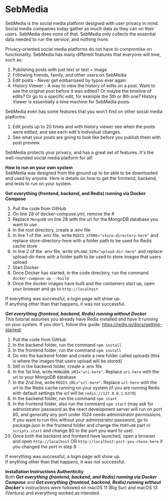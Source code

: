 # SebMedia<br>
SebMedia is the social media platform designed with user privacy in mind. Social media companies today gather as much data as they can on their users. SebMedia does none of that. SebMedia only collects the essential data needed to run the service, and nothing more.<br>

Privacy-oriented social media platforms do not have to compromise on functionality. SebMedia has many different features that everyone will love, such as:

 1. Publishing posts with just text or text + image
 2. Following friends, family, and other users on SebMedia
 3. Edit posts - Never get embarrased by typos ever again
 4. History Viewer - A way to view the history of edits on a post. Want to see the original post before it was edited? Or maybe the timeline of edits? Or go to a specific edit, for example the 5th or 8th one? History Viewer is essentially a time machine for SebMedia posts.

SebMedia even has some features that you won't find on other social media platforms:

 1. Edit posts up to 20 times and with history viewer see when the posts were edited, and see each edit's individual changes.
 2. See what your posts are going to look like before you publish them with post preview.

SebMedia protects your privacy, and has a great set of features. It's the well-rounded social media platform for all!

**How to run on your own system**<br>
SebMedia was designed from the ground up to be able to be downloaded and used by anyone. Here is details on how to get the frontend, backend, and tests to run on your system.

**Get everything (frontend, backend, and Redis) running via Docker Compose**<br>

 1. Pull the code from GitHub
 2. On line 28 of docker-compose.yml, remove the #
 3. Replace ``MongoDB`` on line 28 with the uri for the MongoDB database you want to use
 5. In the root directory, create a .env file
 6. In line 1 of the .env file, write ``REDIS_STORE="store-directory-here"`` and replace store-directory-here with a folder path to be used for Redis cache store
 7. In line 2 of the .env file, write ``UPLOAD_DIR="upload-dir-here"`` and replace upload-dir-here with a folder path to be used to store images that users upload
 8. Start Docker
 9. Once Docker has started, in the code directory, run the command ``docker-compose up --build``
 10. Once the docker images have built and the containers start up, open your browser and go to ``http://localhost``

If everything was successful, a login page will show up.<br>
If anything other than that happens, it was not successful.<br>

***Get everything (frontend, backend, Redis) running without Docker***<br>
This tutorial assumes you already have Redis installed and have it running on your system. If you don't, follow this guide: https://redis.io/docs/getting-started/

 1. Pull the code from GitHub
 2. In the backend folder, run the command ``npm install``
 3. In the frontend folder, run the command ``npm install``
 4. Go into the backend folder and create a new folder called uploads (this is where the images that users upload will be stored)
 5. Still in the backend folder, create a .env file
 6. In the 1st line, write ``MONGODB_URI="uri-here"``. Replace ``uri-here`` with the uri to your MongoDB database
 7. In the 2nd line, write ``REDIS_URL="url-here"``. Replace ``url-here`` with the url to the Redis cache running on your system (if you are running Redis with default settings the url will be ``redis://127.0.0.1:6379``)
 8. In the backend folder, run the command ``npm start``
 9. In the frontend folder, also run the command ``npm start`` (may ask for administrator password as the react development server will run on port 80, and generally any port under 1024 needs administrator permissions. If you want to run this without your administrator password, go to package.json in the frontend folder and change the ``PORT=80`` part in ``scripts.start`` and change 80 to the port you want to use)
 10. Once both the backend and frontend have launched, open a browser and open ``http://localhost`` OR ``http://localhost:port-you-chose-here`` if you changed the port in step 9

If everything was successful, a login page will show up.<br>
If anything other than that happens, it was not successful.<br>

**Installation Instructions Authenticity**<br>
Both ***Get everything (frontend, backend, and Redis) running via Docker Compose*** and ***Get everything (frontend, backend, Redis) running without Docker***'s instructions were followed on macOS 11 (Big Sur) and macOS 13 (Ventura) and everything worked as intended.
